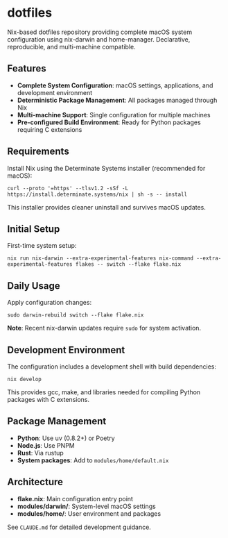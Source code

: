 # dotfiles

Nix-based dotfiles repository providing complete macOS system configuration using nix-darwin and home-manager. Declarative, reproducible, and multi-machine compatible.

## Features

- **Complete System Configuration**: macOS settings, applications, and development environment
- **Deterministic Package Management**: All packages managed through Nix
- **Multi-machine Support**: Single configuration for multiple machines
- **Pre-configured Build Environment**: Ready for Python packages requiring C extensions

## Requirements

Install Nix using the Determinate Systems installer (recommended for macOS):

```shell
curl --proto '=https' --tlsv1.2 -sSf -L https://install.determinate.systems/nix | sh -s -- install
```

This installer provides cleaner uninstall and survives macOS updates.

## Initial Setup

First-time system setup:

```shell
nix run nix-darwin --extra-experimental-features nix-command --extra-experimental-features flakes -- switch --flake flake.nix
```

## Daily Usage

Apply configuration changes:

```shell
sudo darwin-rebuild switch --flake flake.nix
```

**Note**: Recent nix-darwin updates require `sudo` for system activation.

## Development Environment

The configuration includes a development shell with build dependencies:

```shell
nix develop
```

This provides gcc, make, and libraries needed for compiling Python packages with C extensions.

## Package Management

- **Python**: Use uv (0.8.2+) or Poetry
- **Node.js**: Use PNPM  
- **Rust**: Via rustup
- **System packages**: Add to `modules/home/default.nix`

## Architecture

- **flake.nix**: Main configuration entry point
- **modules/darwin/**: System-level macOS settings
- **modules/home/**: User environment and packages

See `CLAUDE.md` for detailed development guidance.  
